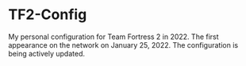 # TF2-Config
My personal configuration for Team Fortress 2 in 2022. The first appearance on the network on January 25, 2022. The configuration is being actively updated.
